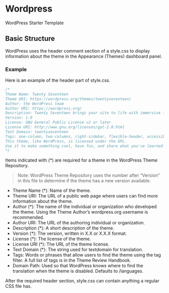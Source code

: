 # Wordpress
WordPress Starter Template

## Basic Structure
WordPress uses the header comment section of a style.css to display information about the theme in the Appearance (Themes) dashboard panel.

### Example
Here is an example of the header part of style.css.

```css
/*
Theme Name: Twenty Seventeen
Theme URI: https://wordpress.org/themes/twentyseventeen/
Author: the WordPress team
Author URI: https://wordpress.org/
Description: Twenty Seventeen brings your site to life with immersive featured images and subtle animations. With a focus on business sites, it features multiple sections on the front page as well as widgets, navigation and social menus, a logo, and more. Personalize its asymmetrical grid with a custom color scheme and showcase your multimedia content with post formats. Our default theme for 2017 works great in many languages, for any abilities, and on any device.
Version: 1.0
License: GNU General Public License v2 or later
License URI: http://www.gnu.org/licenses/gpl-2.0.html
Text Domain: twentyseventeen
Tags: one-column, two-columns, right-sidebar, flexible-header, accessibility-ready, custom-colors, custom-header, custom-menu, custom-logo, editor-style, featured-images, footer-widgets, post-formats, rtl-language-support, sticky-post, theme-options, threaded-comments, translation-ready
This theme, like WordPress, is licensed under the GPL.
Use it to make something cool, have fun, and share what you've learned with others.
*/
```

Items indicated with (*) are required for a theme in the WordPress Theme Repository.

> Note: WordPress Theme Repository uses the number after “Version” in this file to determine if the theme has a new version available.

- Theme Name (*): Name of the theme.
- Theme URI: The URL of a public web page where users can find more information about the theme.
- Author (*): The name of the individual or organization who developed the theme. Using the Theme Author’s wordpress.org username is recommended.
- Author URI: The URL of the authoring individual or organization.
- Description (*): A short description of the theme.
- Version (*): The version, written in X.X or X.X.X format.
- License (*): The license of the theme.
- License URI (*): The URL of the theme license.
- Text Domain (*): The string used for textdomain for translation.
- Tags: Words or phrases that allow users to find the theme using the tag filter. A full list of tags is in the Theme Review Handbook.
- Domain Path: Used so that WordPress knows where to find the translation when the theme is disabled. Defaults to /languages.

After the required header section, style.css can contain anything a regular CSS file has.

